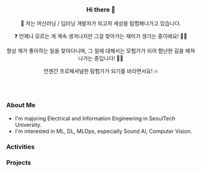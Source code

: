 <h3 align = 'center'> Hi there 👋 </h3>


<p align = 'center'> 🚀 저는 머신러닝 / 딥러닝 개발자가 되고자 세상을 탐험해나가고 있습니다. </p>

<p align = 'center'> ❓ 언제나 모르는 게 계속 생겨나지만 그걸 찾아가는 재미가 생기는 중이에요! 🕵🏻 </p>

<p align = 'center'> 항상 제가 좋아하는 일을 찾아다니며, 그 일에 대해서는 모험가가 되어 험난한 길을 헤쳐나가는 중입니다! 🧗🏻 </p>

<p align = 'center'> 언젠간 프로페셔널한 탐험가가 되기를 바라면서요! 🔥 </p>


<br> 
<br>


### About Me
- I'm majoring Electrical and Information Engineering in SeoulTech University.
- I'm interested in ML, DL, MLOps, especially Sound AI, Computer Vision.



### Activities



### Projects




